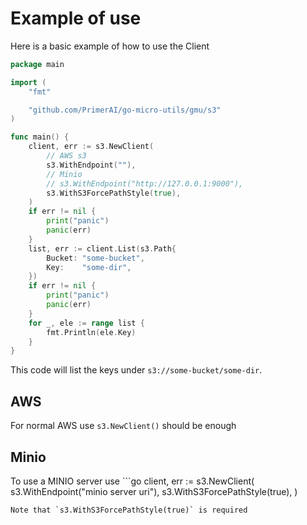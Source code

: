# Example of use

Here is a basic example of how to use the Client

```go
package main

import (
	"fmt"

	"github.com/PrimerAI/go-micro-utils/gmu/s3"
)

func main() {
	client, err := s3.NewClient(
        // AWS s3
		s3.WithEndpoint(""),
        // Minio
		// s3.WithEndpoint("http://127.0.0.1:9000"), 
		s3.WithS3ForcePathStyle(true),
	)
	if err != nil {
		print("panic")
		panic(err)
	}
	list, err := client.List(s3.Path{
		Bucket: "some-bucket",
		Key:    "some-dir",
	})
	if err != nil {
		print("panic")
		panic(err)
	}
	for _, ele := range list {
		fmt.Println(ele.Key)
	}
}

```

This code will list the keys under `s3://some-bucket/some-dir`.

## AWS
For normal AWS use `s3.NewClient()` should be enough

## Minio
To use a MINIO server use ```go
client, err := s3.NewClient(
        s3.WithEndpoint("minio server uri"), 
		s3.WithS3ForcePathStyle(true),
	)
```
Note that `s3.WithS3ForcePathStyle(true)` is required
